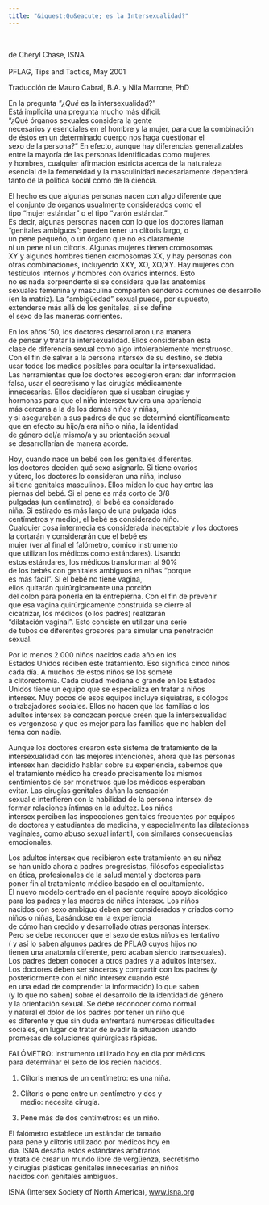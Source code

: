 ```yaml
---
title: "&iquest;Qu&eacute; es la Intersexualidad?"
---
```


 <br> 

de Cheryl Chase, <span class="caps">ISNA</span>  
<br> <span class="caps">PFLAG</span>, Tips and Tactics, May 2001 <br> 

Traducci&oacute;n de Mauro Cabral, B.A. y Nila Marrone, PhD<br> 

En la pregunta _"&iquest;Qu&eacute;_ es la intersexualidad?&#8221; <br> Est&aacute; impl&iacute;cita una pregunta mucho m&aacute;s dif&iacute;cil: <br> &#8220;&iquest;Qu&eacute; &oacute;rganos sexuales considera la gente <br> necesarios y esenciales en el hombre y la mujer, para que la combinaci&oacute;n <br> de &eacute;stos en un determinado cuerpo nos haga cuestionar el <br> sexo de la persona?&#8221; En efecto, aunque hay diferencias generalizables <br> entre la mayor&iacute;a de las personas identificadas como mujeres <br> y hombres, cualquier afirmaci&oacute;n estricta acerca de la naturaleza <br> esencial de la femeneidad y la masculinidad necesariamente depender&aacute; <br> tanto de la pol&iacute;tica social como de la ciencia.<br> 

El hecho es que algunas personas nacen con algo diferente que <br> el conjunto de &oacute;rganos usualmente considerados como el <br> tipo &#8220;mujer est&aacute;ndar&#8221; o el tipo &#8220;var&oacute;n est&aacute;ndar.&#8221; <br> Es decir, algunas personas nacen con lo que los doctores llaman <br> &#8220;genitales ambiguos&#8221;: pueden tener un cl&iacute;toris largo, o <br> un pene peque&ntilde;o, o un &oacute;rgano que no es claramente <br> ni un pene ni un cl&iacute;toris. Algunas mujeres tienen cromosomas <br> XY y algunos hombres tienen cromosomas XX, y hay personas con <br> otras combinaciones, incluyendo <span class="caps">XXY</span>, XO, XO/XY. Hay mujeres con <br> test&iacute;culos internos y hombres con ovarios internos. Esto <br> no es nada sorprendente si se considera que las anatom&iacute;as <br> sexuales femenina y masculina comparten senderos comunes de desarrollo <br> (en la matriz). La &#8220;ambig&uuml;edad&#8221; sexual puede, por supuesto, <br> extenderse m&aacute;s all&aacute; de los genitales, si se define <br> el sexo de las maneras corrientes.<br> 

En los a&ntilde;os &#8217;50, los doctores desarrollaron una manera <br> de pensar y tratar la intersexualidad. Ellos consideraban esta <br> clase de diferencia sexual como algo intolerablemente monstruoso. <br> Con el fin de salvar a la persona intersex de su destino, se deb&iacute;a <br> usar todos los medios posibles para ocultar la intersexualidad. <br> Las herramientas que los doctores escogieron eran: dar informaci&oacute;n <br> falsa, usar el secretismo y las cirug&iacute;as m&eacute;dicamente <br> innecesarias. Ellos decidieron que si usaban cirug&iacute;as y <br> hormonas para que el ni&ntilde;o intersex tuviera una apariencia <br> m&aacute;s cercana a la de los dem&aacute;s ni&ntilde;os y ni&ntilde;as, <br> y si aseguraban a sus padres de que se determin&oacute; cient&iacute;ficamente <br> que en efecto su hijo/a era ni&ntilde;o o ni&ntilde;a, la identidad <br> de g&eacute;nero del/a mismo/a y su orientaci&oacute;n sexual <br> se desarrollar&iacute;an de manera acorde.<br> 

Hoy, cuando nace un beb&eacute; con los genitales diferentes, <br> los doctores deciden qu&eacute; sexo asignarle. Si tiene ovarios <br> y &uacute;tero, los doctores lo consideran una ni&ntilde;a, incluso <br> si tiene genitales masculinos. Ellos miden lo que hay entre las <br> piernas del beb&eacute;. Si el pene es m&aacute;s corto de 3/8 <br> pulgadas (un cent&iacute;metro), el beb&eacute; es considerado <br> ni&ntilde;a. Si estirado es m&aacute;s largo de una pulgada (dos <br> cent&iacute;metros y medio), el beb&eacute; es considerado ni&ntilde;o. <br> Cualquier cosa intermedia es considerada inaceptable y los doctores <br> la cortar&aacute;n y considerar&aacute;n que el beb&eacute; es <br> mujer (ver al final el fal&oacute;metro, c&oacute;mico instrumento <br> que utilizan los m&eacute;dicos como est&aacute;ndares). Usando <br> estos est&aacute;ndares, los m&eacute;dicos transforman al 90% <br> de los beb&eacute;s con genitales ambiguos en ni&ntilde;as &#8220;porque <br> es m&aacute;s f&aacute;cil&#8221;. Si el beb&eacute; no tiene vagina, <br> ellos quitar&aacute;n quir&uacute;rgicamente una porci&oacute;n <br> del colon para ponerla en la entrepierna. Con el fin de prevenir <br> que esa vagina quir&uacute;rgicamente construida se cierre al <br> cicatrizar, los m&eacute;dicos (o los padres) realizar&aacute;n <br> &#8220;dilataci&oacute;n vaginal&#8221;. Esto consiste en utilizar una serie <br> de tubos de diferentes grosores para simular una penetraci&oacute;n <br> sexual.<br> 

Por lo menos 2 000 ni&ntilde;os nacidos cada a&ntilde;o en los <br> Estados Unidos reciben este tratamiento. Eso significa cinco ni&ntilde;os <br> cada d&iacute;a. A muchos de estos ni&ntilde;os se los somete <br> a clitorectom&iacute;a. Cada ciudad mediana o grande en los Estados <br> Unidos tiene un equipo que se especializa en tratar a ni&ntilde;os <br> intersex. Muy pocos de esos equipos incluye siquiatras, sic&oacute;logos <br> o trabajadores sociales. Ellos no hacen que las familias o los <br> adultos intersex se conozcan porque creen que la intersexualidad <br> es vergonzosa y que es mejor para las familias que no hablen del <br> tema con nadie.<br> 

Aunque los doctores crearon este sistema de tratamiento de la <br> intersexualidad con las mejores intenciones, ahora que las personas <br> intersex han decidido hablar sobre su experiencia, sabemos que <br> el tratamiento m&eacute;dico ha creado precisamente los mismos <br> sentimientos de ser monstruos que los m&eacute;dicos esperaban <br> evitar. Las cirug&iacute;as genitales da&ntilde;an la sensaci&oacute;n <br> sexual e interfieren con la habilidad de la persona intersex de <br> formar relaciones &iacute;ntimas en la adultez. Los ni&ntilde;os <br> intersex perciben las inspecciones genitales frecuentes por equipos <br> de doctores y estudiantes de medicina, y especialmente las dilataciones <br> vaginales, como abuso sexual infantil, con similares consecuencias <br> emocionales.<br> 

Los adultos intersex que recibieron este tratamiento en su ni&ntilde;ez <br> se han unido ahora a padres progresistas, fil&oacute;sofos especialistas <br> en &eacute;tica, profesionales de la salud mental y doctores para <br> poner fin al tratamiento m&eacute;dico basado en el ocultamiento. <br> El nuevo modelo centrado en el paciente require apoyo sicol&oacute;gico <br> para los padres y las madres de ni&ntilde;os intersex. Los ni&ntilde;os <br> nacidos con sexo ambiguo deben ser considerados y criados como <br> ni&ntilde;os o ni&ntilde;as, bas&aacute;ndose en la experiencia <br> de c&oacute;mo han crecido y desarrollado otras personas intersex. <br> Pero se debe reconocer que el sexo de estos ni&ntilde;os es tentativo <br> ( y as&iacute; lo saben algunos padres de <span class="caps">PFLAG</span> cuyos hijos no <br> tienen una anatom&iacute;a diferente, pero acaban siendo transexuales). <br> Los padres deben conocer a otros padres y a adultos intersex. <br> Los doctores deben ser sinceros y compartir con los padres (y <br> posteriormente con el ni&ntilde;o intersex cuando est&eacute; <br> en una edad de comprender la informaci&oacute;n) lo que saben <br> (y lo que no saben) sobre el desarrollo de la identidad de g&eacute;nero <br> y la orientaci&oacute;n sexual. Se debe reconocer como normal <br> y natural el dolor de los padres por tener un ni&ntilde;o que <br> es diferente y que sin duda enfrentar&aacute; numerosas dificultades <br> sociales, en lugar de tratar de evadir la situaci&oacute;n usando <br> promesas de soluciones quir&uacute;rgicas r&aacute;pidas.<br> 

<span class="caps">FAL</span>&Oacute;<span class="caps">METRO</span>: Instrumento utilizado hoy en dia por m&eacute;dicos <br> para determinar el sexo de los reci&eacute;n nacidos.<br> 

1. Cl&iacute;toris menos de un cent&iacute;metro: es una ni&ntilde;a.<br> 

2. Cl&iacute;toris o pene entre un cent&iacute;metro y dos y <br> medio: necesita cirug&iacute;a.<br> 

3. Pene m&aacute;s de dos cent&iacute;metros: es un ni&ntilde;o.<br> 

El fal&oacute;metro establece un est&aacute;ndar de tama&ntilde;o <br> para pene y cl&iacute;toris utilizado por m&eacute;dicos hoy en <br> d&iacute;a. <span class="caps">ISNA</span> desaf&iacute;a estos est&aacute;ndares arbitrarios <br> y trata de crear un mundo libre de verg&uuml;enza, secretismo <br> y cirug&iacute;as pl&aacute;sticas genitales innecesarias en ni&ntilde;os <br> nacidos con genitales ambiguos.<br> 

<span class="caps">ISNA</span> (Intersex Society of North America), www.isna.org<br>